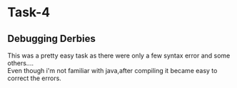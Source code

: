<h1>Task-4</h1>

<h2>Debugging Derbies</h2>
This was a pretty easy task as there were only a few syntax error and some others....<br>
Even though i'm not familiar with java,after compiling it became easy to correct the errors.
